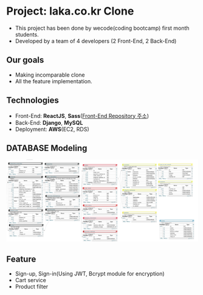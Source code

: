 # Project: laka.co.kr Clone

- This project has been done by wecode(coding bootcamp) first month students.
- Developed by a team of 4 developers (2 Front-End, 2 Back-End)

## Our goals

- Making incomparable clone
- All the feature implementation.

## Technologies
- Front-End: **ReactJS**, **Sass**([Front-End Repository 주소](https://github.com/wecode-bootcamp-korea/Rocka-frontend))
- Back-End: **Django**, **MySQL** 
- Deployment: **AWS**(EC2, RDS)

## DATABASE Modeling
<a target="_blank" rel="noopener noreferrer" href="https://github.com/wecode-bootcamp-korea/Rocka-backend/blob/master/LAKA_ERD.png"><img src="https://github.com/wecode-bootcamp-korea/Rocka-backend/blob/master/LAKA_ERD.png" alt="Database ERD" style="max-width:100%;"></a>

## Feature
- Sign-up, Sign-in(Using JWT, Bcrypt module for encryption)
- Cart service
- Product filter




